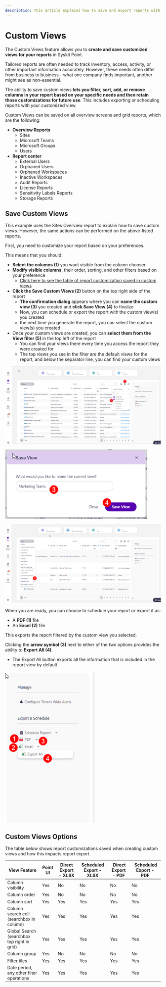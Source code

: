```yaml
---
description: This article explains how to save and export reports with custom views applied in Syskit Point.
---
```


# Custom Views

The Custom Views feature allows you to **create and save customized views for your reports** in Syskit Point. 

Tailored reports are often needed to track inventory, access, activity, or other important information accurately. However, these needs often differ from business to business - what one company finds important, another might see as non-essential. 

The ability to save custom views **lets you filter, sort, add, or remove columns in your report based on your specific needs and then retain those customizations for future use**. This includes exporting or scheduling reports with your customized view.


Custom Views can be saved on all overview screens and grid reports, which are the following:

* **Overview Reports**
  * Sites
  * Microsoft Teams
  * Microsoft Groups
  * Users
* **Report center**
  * External Users
  * Orphaned Users
  * Orphaned Workspaces
  * Inactive Workspaces
  * Audit Reports
  * License Reports
  * Sensitivity Labels Reports
  * Storage Reports

## Save Custom Views

This example uses the Sites Overview report to explain how to save custom views. However, the same actions can be performed on the above-listed reports.

First, you need to customize your report based on your preferences. 

This means that you should:

* **Select the columns (1)** you want visible from the column chooser
* **Modify visible columns**, their order, sorting, and other filters based on your preference
  * [Click here to see the table of report customization saved in custom views](#custom-views-options)
* **Click the Save Custom Views (2)** button on the top right side of the report
  * **The confirmation dialog** appears where you can **name the custom view (3)** you created and **click Save View (4)** to finalize
  * Now, you can schedule or export the report with the custom view(s) you created
  * the next time you generate the report, you can select the custom view(s) you created
* Once your custom views are created, you can **select them from the View filter (5)** in the top left of the report
  * You can find your views there every time you access the report they were created for
  * The top views you see in the filter are the default views for the report, and below the separator line, you can find your custom views 


![Save Custom Views](../.gitbook/assets/custom-views-save.png)

![Save Custom Views - Confirmation](../.gitbook/assets/custom-views-save-confirm.png)

![Save Custom Views - Filter](../.gitbook/assets/custom-views-save-filter.png)


When you are ready, you can choose to schedule your report or export it as:
* A **PDF (1)** file
* An **Excel (2)** file

This exports the report filtered by the custom view you selected.

Clicking the **arrow symbol (3)** next to either of the two options provides the ability to **Export All (4)**. 
* The Export All button exports all the information that is included in the report view by default

![Save Custom Views - Filter](../.gitbook/assets/custom-views-save-export.png)


## Custom Views Options

The table below shows report customizations saved when creating custom views and how this impacts report export.

| View Feature | Point UI | Direct Export - XLSX | Scheduled Export - XLSX |  Direct Export - PDF |  Scheduled Export - PDF |
| --- | --- | --- | --- | --- | --- |
| Column visibility | Yes | No | No | No | No |
| Column order | Yes | No | No | No | No | 
| Column sort | Yes | Yes | Yes | Yes | Yes | 
| Column search cell (searchbox in column) | Yes | Yes | Yes | Yes | Yes |
| Global Search (searchbox top right in grid) | Yes | Yes | Yes | Yes | Yes |
| Column group | Yes | No | No | No | No | 
| Filter tiles | Yes | Yes | Yes | Yes | Yes | 
| Date period, any other filter operations | Yes | Yes | Yes | Yes | Yes | 




